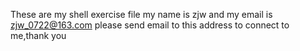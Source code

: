 These are my shell exercise file
my name is zjw and my email is zjw_0722@163.com
please send email to this address to connect to me,thank you

